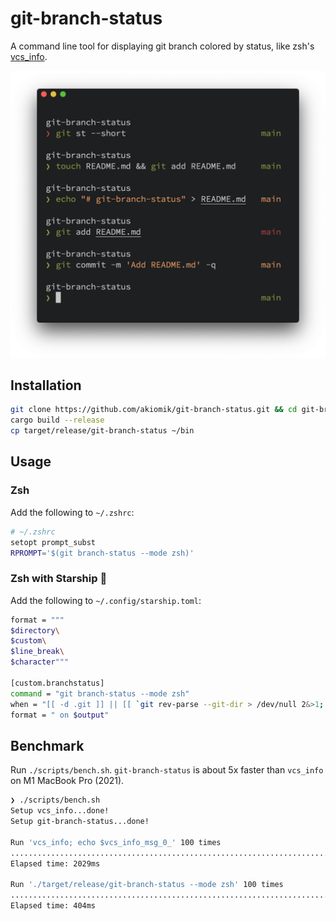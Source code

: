 # git-branch-status

A command line tool for displaying git branch colored by status, like zsh's [vcs_info](https://zsh.sourceforge.io/Doc/Release/User-Contributions.html#Version-Control-Information).

![screenshot](screenshot.png?raw=true)

## Installation

```sh
git clone https://github.com/akiomik/git-branch-status.git && cd git-branch-status
cargo build --release
cp target/release/git-branch-status ~/bin
```

## Usage

### Zsh

Add the following to `~/.zshrc`:

```sh
# ~/.zshrc
setopt prompt_subst
RPROMPT='$(git branch-status --mode zsh)'
```

### Zsh with Starship 🚀

Add the following to `~/.config/starship.toml`:

```sh
format = """
$directory\
$custom\
$line_break\
$character"""

[custom.branchstatus]
command = "git branch-status --mode zsh"
when = "[[ -d .git ]] || [[ `git rev-parse --git-dir > /dev/null 2&>1; echo $?` -eq 0 ]]"
format = " on $output"
```

## Benchmark

Run `./scripts/bench.sh`. `git-branch-status` is about 5x faster than `vcs_info` on M1 MacBook Pro (2021).

```sh
❯ ./scripts/bench.sh
Setup vcs_info...done!
Setup git-branch-status...done!

Run 'vcs_info; echo $vcs_info_msg_0_' 100 times
....................................................................................................done!
Elapsed time: 2029ms

Run './target/release/git-branch-status --mode zsh' 100 times
....................................................................................................done!
Elapsed time: 404ms
```
